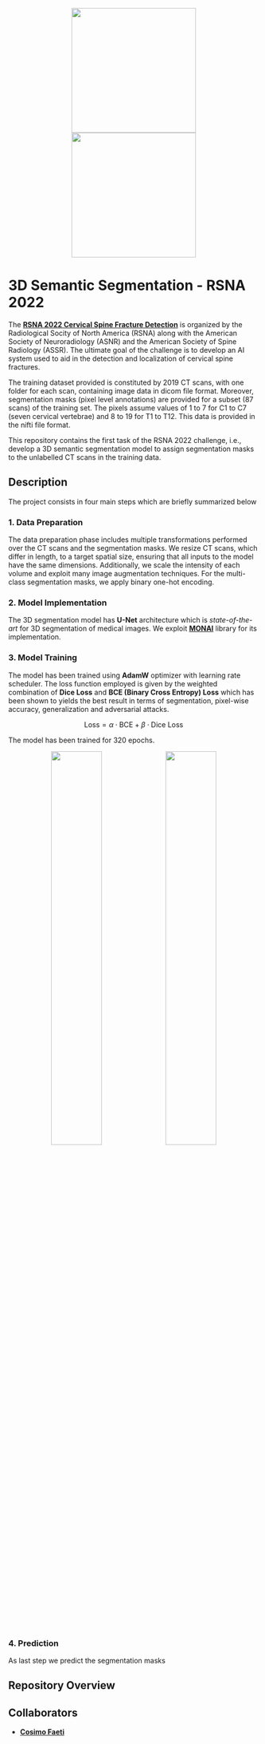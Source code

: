 
<p align="center">
  <img height="250" width="250" src="https://github.com/RiccardoGalarducci/3D-semantic-segmentation-RSNA2022-kaggle/blob/main/images/thumbnail.png" hspace="40">
  <img height="250" width="250" src="https://github.com/RiccardoGalarducci/3D-semantic-segmentation-RSNA2022-kaggle/blob/main/images/site-logo.svg">
</p>


# 3D Semantic Segmentation - RSNA 2022

The **[RSNA 2022 Cervical Spine Fracture Detection](https://www.kaggle.com/competitions/rsna-2022-cervical-spine-fracture-detection)** is organized by the Radiological Socity of North America (RSNA) along with the American Society of Neuroradiology (ASNR) and the American Society of Spine Radiology (ASSR).
The ultimate goal of the challenge is to develop an AI system used to aid in the detection and localization of cervical spine fractures.

The training dataset provided is constituted by 2019 CT scans, with one folder for each scan, containing image data in dicom file format. Moreover, segmentation masks (pixel level annotations) are provided for a subset (87 scans) of the training set. The pixels assume values of 1 to 7 for C1 to C7 (seven cervical vertebrae) and 8 to 19 for T1 to T12. This data is provided in the nifti file format. 

This repository contains the first task of the RSNA 2022 challenge, i.e., develop a 3D semantic segmentation model to assign segmentation masks to the unlabelled CT scans in the training data.

## Description

The project consists in four main steps which are briefly summarized below

### 1. Data Preparation
The data preparation phase includes multiple transformations performed over the CT scans and the segmentation masks. We resize CT scans, which differ in length, to a target spatial size, ensuring that all inputs to the model have the same dimensions. Additionally, we scale the intensity of each volume and exploit many image augmentation techniques. For the multi-class segmentation masks, we apply binary one-hot encoding.
### 2. Model Implementation 
The 3D segmentation model has **U-Net** architecture which is *state-of-the-art* for 3D segmentation of medical images. We exploit **[MONAI](https://monai.io/)**  library for its implementation. 
### 3. Model Training
The model has been trained using **AdamW** optimizer with learning rate scheduler. The loss function employed is given by the weighted combination of **Dice Loss** and **BCE (Binary Cross Entropy) Loss**  which has been shown to yields the best result in terms of segmentation, pixel-wise accuracy, generalization and adversarial attacks.

```math
\text{Loss} = \alpha \cdot \text{BCE} + \beta \cdot \text{Dice Loss}
```

The model has been trained for 320 epochs. 

<p align="center">
  <img width="45%" src=https://github.com/user-attachments/assets/84658b27-d0bd-415d-bedb-b34b6d8e758e>
  <img width="45%" src=https://github.com/user-attachments/assets/25cb8924-3e8e-4315-9516-aa9fb544e205>
</p>


### 4. Prediction
As last step we predict the segmentation masks 


## Repository Overview


## Collaborators

* **[Cosimo Faeti](https://github.com/CosimoFaeti)**
